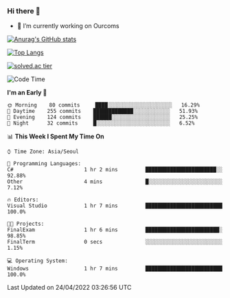### Hi there 👋

- 🔭 I’m currently working on Ourcoms

<!--
**Rhange/Rhange** is a ✨ _special_ ✨ repository because its `README.md` (this file) appears on your GitHub profile.

Here are some ideas to get you started:

- 🌱 I’m currently learning ...
- 👯 I’m looking to collaborate on ...
- 🤔 I’m looking for help with ...
- 💬 Ask me about ...
- 📫 How to reach me: ...
- 😄 Pronouns: ...
- ⚡ Fun fact: ...
-->

[![Anurag's GitHub stats](https://github-readme-stats.vercel.app/api?username=rhange&show_icons=true&theme=gruvbox)](https://github.com/anuraghazra/github-readme-stats)

[![Top Langs](https://github-readme-stats.vercel.app/api/top-langs/?username=rhange&layout=compact&theme=gruvbox)](https://github.com/anuraghazra/github-readme-stats)

[![solved.ac tier](http://mazassumnida.wtf/api/generate_badge?boj=rhange0511)](https://solved.ac/rhange0511)

  <!--START_SECTION:waka-->
![Code Time](http://img.shields.io/badge/Code%20Time-449%20hrs%2046%20mins-blue)

**I'm an Early 🐤** 

```text
🌞 Morning    80 commits     ████░░░░░░░░░░░░░░░░░░░░░   16.29% 
🌆 Daytime    255 commits    █████████████░░░░░░░░░░░░   51.93% 
🌃 Evening    124 commits    ██████░░░░░░░░░░░░░░░░░░░   25.25% 
🌙 Night      32 commits     █░░░░░░░░░░░░░░░░░░░░░░░░   6.52%

```


📊 **This Week I Spent My Time On** 

```text
⌚︎ Time Zone: Asia/Seoul

💬 Programming Languages: 
C#                       1 hr 2 mins         ███████████████████████░░   92.88% 
Other                    4 mins              █░░░░░░░░░░░░░░░░░░░░░░░░   7.12%

🔥 Editors: 
Visual Studio            1 hr 7 mins         █████████████████████████   100.0%

🐱‍💻 Projects: 
FinalExam                1 hr 6 mins         ████████████████████████░   98.85% 
FinalTerm                0 secs              ░░░░░░░░░░░░░░░░░░░░░░░░░   1.15%

💻 Operating System: 
Windows                  1 hr 7 mins         █████████████████████████   100.0%

```


 Last Updated on 24/04/2022 03:26:56 UTC
<!--END_SECTION:waka-->
